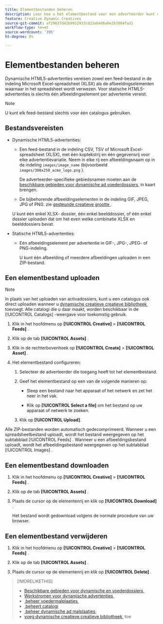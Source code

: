 ```yaml
---
title: Elementbestanden beheren
description: Leer hoe u het elementbestand voor een adverteerder kunt uploaden en beheren.
feature: Creative Dynamic Creatives
source-git-commit: af29637d42b9932933cd23a64d6a0e2b7084fa31
workflow-type: tm+mt
source-wordcount: '395'
ht-degree: 0%

---
```


# Elementbestanden beheren

Dynamische HTML5-advertenties vereisen zowel een feed-bestand in de indeling Microsoft Excel-spreadsheet (XLSX) als de afbeeldingselementen waarnaar in het spreadsheet wordt verwezen. Voor statische HTML5-advertenties is slechts één afbeeldingselement per advertentie vereist.


>[!NOTE]
>
> U kunt elk feed-bestand slechts voor één catalogus gebruiken.

## Bestandsvereisten

* Dynamische HTML5-advertenties:

   * Een feed-bestand in de indeling CSV, TSV of Microsoft Excel-spreadsheet (XLSX), met één koptekstrij en één gegevensrij voor elke advertentievariatie. Neem in elke rij een afbeeldingsnaam op in de indeling `images/image_name` (bijvoorbeeld `images/300x250_acme_logo.png` ).

     De adverteerder-specifieke gebiedsnamen moeten aan de [&#x200B; beschikbare gebieden voor dynamische ad voederdossiers &#x200B;](/help/creative/appendix-available-feed-fields.md) in kaart brengen.

   * De bijbehorende afbeeldingselementen in de indeling GIF, JPEG, JPG of PNG.<!-- Is this true: The maximum file size is two (2) MB. --> zie [&#x200B; gesteunde creatieve grootte &#x200B;](/help/creative/creative-libraries/creative-sizes.md).

  U kunt één enkel XLSX- dossier, één enkel beelddossier, of één enkel dossier uploaden dat om het even welke combinatie XLSX en beelddossiers bevat.<!-- Check w/eng re any limitations or best practices WRT number of files and filesize allowed -->

* Statische HTML5-advertenties:

   * Eén afbeeldingselement per advertentie in GIF-, JPG-, JPEG- of PNG-indeling.

     U kunt één afbeelding of meerdere afbeeldingen uploaden in een ZIP-bestand.<!-- Check w/eng re any limitations or best practices WRT number of files and filesize allowed -->

## Een elementbestand uploaden

>[!NOTE]
>
>In plaats van het uploaden van activadossiers, kunt u een catalogus ook direct uploaden wanneer u [&#x200B; dynamische creatieve creatieve bibliotheek &#x200B;](/help/creative/creative-libraries/creative-add-dynamic.md) toevoegt. Alle catalogi die u daar maakt, worden beschikbaar in de [!UICONTROL Catalogs] -weergave voor toekomstig gebruik.

1. Klik in het hoofdmenu op **[!UICONTROL Creative]** > **[!UICONTROL Feeds]** .

1. Klik op de tab **[!UICONTROL Assets]** .

1. Klik in de rechterbovenhoek op **[!UICONTROL Create]** > **[!UICONTROL Asset]** .

1. Het elementbestand configureren:

   1. Selecteer de adverteerder die toegang heeft tot het elementbestand.

   1. Geef het elementbestand op een van de volgende manieren op:

      * Sleep een bestand naar het apparaat of het netwerk en zet het neer in het vak.

      * Klik op **[!UICONTROL Select a file]** om het bestand op uw apparaat of netwerk te zoeken.

   1. Klik op **[!UICONTROL Upload]**.

Alle ZIP-bestanden worden automatisch gedecomprimeerd. Wanneer u een spreadsheetbestand uploadt, wordt het bestand weergegeven op het subtabblad [!UICONTROL Feeds] . Wanneer u een afbeeldingsbestand uploadt, wordt het afbeeldingsbestand weergegeven op het subtabblad [!UICONTROL Images] .

## Een elementbestand downloaden

1. Klik in het hoofdmenu op **[!UICONTROL Creative]** > **[!UICONTROL Feeds]** .

1. Klik op de tab **[!UICONTROL Assets]** .

1. Plaats de cursor op de elementenrij en klik op **[!UICONTROL Download]** .

   Het bestand wordt gedownload volgens de normale procedure van uw browser.

## Een elementbestand verwijderen

1. Klik in het hoofdmenu op **[!UICONTROL Creative]** > **[!UICONTROL Feeds]** .

1. Klik op de tab **[!UICONTROL Assets]** .

1. Plaats de cursor op de elementenrij en klik op **[!UICONTROL Delete]** .

>[!MORELIKETHIS]
>
>* [&#x200B; Beschikbare gebieden voor dynamische en voederdossiers &#x200B;](/help/creative/appendix-available-feed-fields.md)
>* [&#x200B; Werkstromen voor dynamische advertenties &#x200B;](/help/creative/introduction/workflow-dynamic-ads.md)
>* [&#x200B; beheer voedermalplaatjes &#x200B;](/help/creative/feeds/feed-template-manage.md)
>* [&#x200B; beheert catalogi &#x200B;](/help/creative/feeds/catalog-manage.md)
>* [&#x200B; beheer dynamische ad malplaatjes &#x200B;](/help/creative/ad-templates/ad-template-manage.md)
>* [&#x200B; voeg dynamische creatieve creatieve bibliotheek &#x200B;](/help/creative/creative-libraries/creative-add-dynamic.md) toe
